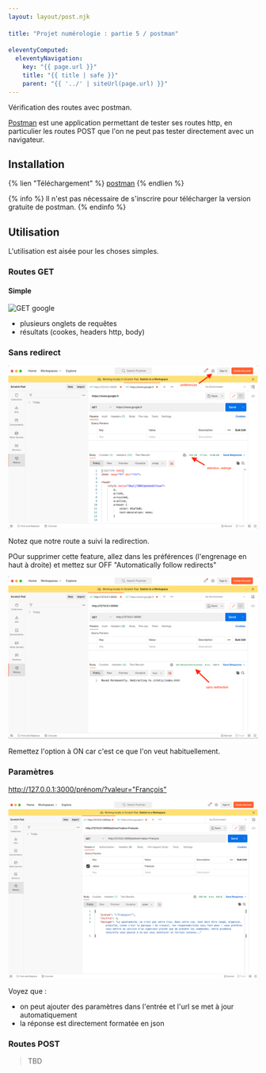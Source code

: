 ```yaml
---
layout: layout/post.njk

title: "Projet numérologie : partie 5 / postman"

eleventyComputed:
  eleventyNavigation:
    key: "{{ page.url }}"
    title: "{{ title | safe }}"
    parent: "{{ '../' | siteUrl(page.url) }}"
---
```


<!-- début résumé -->

Vérification des routes avec postman.

<!-- fin résumé -->

[Postman](https://www.postman.com/) est une application permettant de tester ses routes http, en particulier les routes POST que l'on ne peut pas tester directement avec un navigateur.

## Installation

{% lien "Téléchargement" %}
[postman](https://www.postman.com/downloads/)
{% endlien %}

{% info %}
Il n'est pas nécessaire de s'inscrire pour télécharger la version gratuite de postman.
{% endinfo %}

## Utilisation

L'utilisation est aisée pour les choses simples.

### Routes GET

#### Simple

![GET google](get-google.png)

* plusieurs onglets de requêtes
* résultats (cookes, headers http, body)

### Sans redirect

![GET google](get-numérologie-redirect.png)

Notez que notre route a suivi la redirection.

POur supprimer cette feature, allez dans les préférences (l'engrenage en haut à droite) et mettez sur OFF "Automatically follow redirects"

![GET google](get-numérologie-sans-redirect.png)

Remettez l'option à ON car c'est ce que l'on veut habituellement.

### Paramètres

<http://127.0.0.1:3000/prénom/?valeur="François">

![GET paramètres](get-numérologie-paramètres.png)

Voyez que :

* on peut ajouter des paramètres dans l'entrée et l'url se met à jour automatiquement
* la réponse est directement formatée en json

### Routes POST

> TBD
